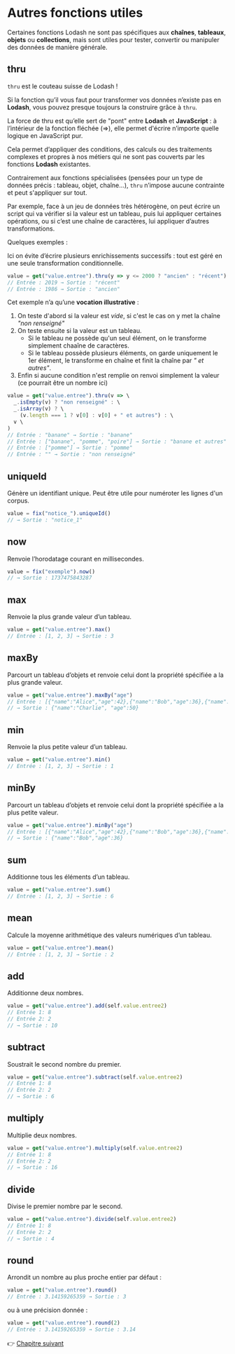 # Autres fonctions utiles

Certaines fonctions Lodash ne sont pas spécifiques aux **chaînes**, **tableaux**, **objets** ou **collections**, mais sont utiles pour tester, convertir ou manipuler des données de manière générale.  

## thru  

`thru` est le couteau suisse de Lodash ! 

Si la fonction qu’il vous faut pour transformer vos données n’existe pas en **Lodash**, vous pouvez presque toujours la construire grâce à `thru`.  

La force de thru est qu’elle sert de "pont" entre **Lodash** et **JavaScript** : à l’intérieur de la fonction fléchée (=>), elle permet d'écrire n’importe quelle logique en JavaScript pur.  

Cela permet d’appliquer des conditions, des calculs ou des traitements complexes et propres à nos métiers qui ne sont pas couverts par les fonctions **Lodash** existantes.  

Contrairement aux fonctions spécialisées (pensées pour un type de données précis : tableau, objet, chaîne…), `thru` n’impose aucune contrainte et peut s'appliquer sur tout.  

Par exemple, face à un jeu de données très hétérogène, on peut écrire un script qui va vérifier si la valeur est un tableau, puis lui appliquer certaines opérations, ou si c’est une chaîne de caractères, lui appliquer d’autres transformations.

Quelques exemples : 

Ici on évite d’écrire plusieurs enrichissements successifs : tout est géré en une seule transformation conditionnelle.

```js
value = get("value.entree").thru(y => y <= 2000 ? "ancien" : "récent")
// Entrée : 2019 → Sortie : "récent"
// Entrée : 1986 → Sortie : "ancien"
```

Cet exemple n’a qu’une **vocation illustrative** : 

1. On teste d'abord si la valeur est *vide*, si c'est le cas on y met la chaîne *"non renseigné"*
2. On teste ensuite si la valeur est un tableau.
    - Si le tableau ne possède qu'un seul élément, on le transforme simplement chaaîne de caractères. 
    - Si le tableau possède plusieurs éléments, on garde uniquement le 1er élément, le transforme en chaîne et finit la chaîne par *" et autres"*. 
3. Enfin si aucune condition n'est remplie on renvoi simplement la valeur (ce pourrait être un nombre ici)

```js
value = get("value.entree").thru(v => \
  _.isEmpty(v) ? "non renseigné" : \
  _.isArray(v) ? \
    (v.length === 1 ? v[0] : v[0] + " et autres") : \
  v \
)
// Entrée : "banane" → Sortie : "banane"
// Entrée : ["banane", "pomme", "poire"] → Sortie : "banane et autres"
// Entrée : ["pomme"] → Sortie : "pomme"
// Entrée : "" → Sortie : "non renseigné"
```

## uniqueId  

Génère un identifiant unique. Peut être utile pour numéroter les lignes d'un corpus.

```js
value = fix("notice_").uniqueId()
// → Sortie : "notice_1"
```

## now  

Renvoie l’horodatage courant en millisecondes.  

```js
value = fix("exemple").now()
// → Sortie : 1737475843287
```

## max  

Renvoie la plus grande valeur d’un tableau.  

```js
value = get("value.entree").max()
// Entrée : [1, 2, 3] → Sortie : 3
```

## maxBy

Parcourt un tableau d’objets et renvoie celui dont la propriété spécifiée a la plus grande valeur.  

```js
value = get("value.entree").maxBy("age")
// Entrée : [{"name":"Alice","age":42},{"name":"Bob","age":36},{"name":"Charlie","age":50}]
// → Sortie : {"name":"Charlie", "age":50}
```

## min  

Renvoie la plus petite valeur d’un tableau.  

```js
value = get("value.entree").min()
// Entrée : [1, 2, 3] → Sortie : 1
```

## minBy

Parcourt un tableau d’objets et renvoie celui dont la propriété spécifiée a la plus petite valeur.  

```js
value = get("value.entree").minBy("age")
// Entrée : [{"name":"Alice","age":42},{"name":"Bob","age":36},{"name":"Charlie","age":50}]
// → Sortie : {"name":"Bob","age":36}
```

## sum  

Additionne tous les éléments d’un tableau.  

```js
value = get("value.entree").sum()
// Entrée : [1, 2, 3] → Sortie : 6
```

## mean 

Calcule la moyenne arithmétique des valeurs numériques d’un tableau.  

```js
value = get("value.entree").mean()
// Entrée : [1, 2, 3] → Sortie : 2
```

## add

Additionne deux nombres.

```js
value = get("value.entree").add(self.value.entree2)
// Entrée 1: 8 
// Entrée 2: 2
// → Sortie : 10
```
## subtract

Soustrait le second nombre du premier.

```js
value = get("value.entree").subtract(self.value.entree2)
// Entrée 1: 8 
// Entrée 2: 2
// → Sortie : 6
```
## multiply

Multiplie deux nombres.

```js
value = get("value.entree").multiply(self.value.entree2)
// Entrée 1: 8 
// Entrée 2: 2
// → Sortie : 16
```
## divide

Divise le premier nombre par le second.

```js
value = get("value.entree").divide(self.value.entree2)
// Entrée 1: 8 
// Entrée 2: 2
// → Sortie : 4
```

## round

Arrondit un nombre au plus proche entier par défaut :

```js
value = get("value.entree").round()
// Entrée : 3.14159265359 → Sortie : 3
```

ou à une précision donnée : 

```js
value = get("value.entree").round(2)
// Entrée : 3.14159265359 → Sortie : 3.14
```

👉 [Chapitre suivant](https://github.com/AnaelKremer/Atelier-Lodash-usage-Lodex/blob/main/10-loader.md)